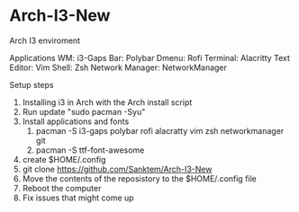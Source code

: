 # Arch-I3-New

Arch I3 enviroment

Applications
  WM: i3-Gaps
  Bar: Polybar
  Dmenu: Rofi
  Terminal: Alacritty
  Text Editor: Vim
  Shell: Zsh
  Network Manager: NetworkManager

Setup steps
  1. Installing i3 in Arch with the Arch install script
  2. Run update "sudo pacman -Syu"
  3. Install applications and fonts
     1. pacman -S i3-gaps polybar rofi alacratty vim zsh networkmanager git
     2. pacman -S ttf-font-awesome
  4. create $HOME/.config
  5. git clone https://github.com/Sanktem/Arch-I3-New
  6. Move the contents of the reposistory to the $HOME/.config file
  7. Reboot the computer
  8. Fix issues that might come up

